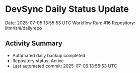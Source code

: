 # DevSync Daily Status Update
Date: 2025-07-05 13:55:53 UTC
Workflow Run: #16
Repository: iitmrishi/dailyrepo

## Activity Summary
- Automated daily backup completed
- Repository status: Active
- Last automated commit: 2025-07-05 13:55:53 UTC
